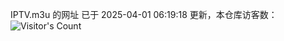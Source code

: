 IPTV.m3u 的网址 已于 2025-04-01 06:19:18 更新，本仓库访客数：![Visitor's Count](https://profile-counter.glitch.me/hero1898_tv/count.svg)
